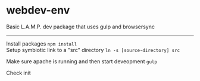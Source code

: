 # webdev-env
Basic L.A.M.P. dev package that uses gulp and browsersync

---

Install packages `npm install`  
Setup symbiotic link to a "src" directory `ln -s [source-directory] src`  

Make sure apache is running and then start deveopment `gulp`

Check
init
